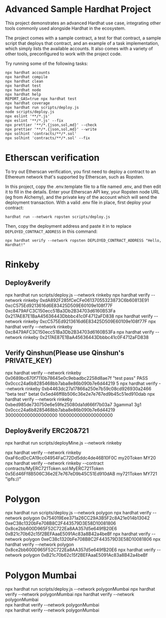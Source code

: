 # Advanced Sample Hardhat Project

This project demonstrates an advanced Hardhat use case, integrating other tools commonly used alongside Hardhat in the ecosystem.

The project comes with a sample contract, a test for that contract, a sample script that deploys that contract, and an example of a task implementation, which simply lists the available accounts. It also comes with a variety of other tools, preconfigured to work with the project code.

Try running some of the following tasks:

```shell
npx hardhat accounts
npx hardhat compile
npx hardhat clean
npx hardhat test
npx hardhat node
npx hardhat help
REPORT_GAS=true npx hardhat test
npx hardhat coverage
npx hardhat run scripts/deploy.js
node scripts/deploy.js
npx eslint '**/*.js'
npx eslint '**/*.js' --fix
npx prettier '**/*.{json,sol,md}' --check
npx prettier '**/*.{json,sol,md}' --write
npx solhint 'contracts/**/*.sol'
npx solhint 'contracts/**/*.sol' --fix
```

# Etherscan verification

To try out Etherscan verification, you first need to deploy a contract to an Ethereum network that's supported by Etherscan, such as Ropsten.

In this project, copy the .env.template file to a file named .env, and then edit it to fill in the details. Enter your Etherscan API key, your Ropsten node URL (eg from Alchemy), and the private key of the account which will send the deployment transaction. With a valid .env file in place, first deploy your contract:

```shell
hardhat run --network ropsten scripts/deploy.js
```

Then, copy the deployment address and paste it in to replace `DEPLOYED_CONTRACT_ADDRESS` in this command:

```shell
npx hardhat verify --network ropsten DEPLOYED_CONTRACT_ADDRESS "Hello, Hardhat!"
```


# Rinkeby

## Deploy&verify
npx hardhat run scripts/deploy.js --network rinkeby
npx hardhat verify --network rinkeby 0xdA892F285fCeCFe06137055323873C6b60813E91 0xcC575Ed9213616d6E83425D509E60109e108f77F 0xc8479AFC3C150ecc51Ba3Db2B34703d6160B53Fa 0x217AE87E1BaA45636443Dbbbc41c0F4712aFD838
npx hardhat verify --network rinkeby 0xcC575Ed9213616d6E83425D509E60109e108f77F
npx hardhat verify --network rinkeby 0xc8479AFC3C150ecc51Ba3Db2B34703d6160B53Fa
npx hardhat verify --network rinkeby 0x217AE87E1BaA45636443Dbbbc41c0F4712aFD838

## Verify Qinshun(Please use Qinshun's PRIVATE_KEY)
npx hardhat verify --network rinkeby 0x0689bc670f7110b78645e0c9ebadbc2258d8ae7f "test pass" PASS 0x0ccc24a6b8285468bb7aba8e86b090b7e6d44219 5
npx hardhat verify --network rinkeby 0xb4463dc27a17866a250e7b59c08cd926930a2466 "beta test" betat 0x5ed46ff8b506c36e2e7e767ed9b45c51ed910dab
npx hardhat verify --network rinkeby 0xbed985de730750e6e59fe25080da1d666f7b03a7 3gamma1 3g1 0x0ccc24a6b8285468bb7aba8e86b090b7e6d44219 3000000000000000000 10000000000000000000

## Deploy&verify ERC20&721
npx hardhat run scripts/deployMine.js --network rinkeby

npx hardhat verify --network rinkeby 0xaF6cdDcCA19cc04954FaC72Dd5ddc4de46B10F0C my20Token MY20
npx hardhat verify --network rinkeby --contract contracts/MyERC721Token.sol:MyERC721Token 0x5Ed46Ff8B506C36e2E7e767eD9b45C51Ed910dAB my721Token MY721 "ipfs://"

# Polygon
npx hardhat run scripts/deploy.js --network polygon
npx hardhat verify --network polygon 0x754019Eee371a26CC29A3B5F2c8A21e014b13042 0xeC38c1320bFe708B8C2F443579D3E58D10081806 0x8ce2bb600D965F52C722Ea8AA357d5e649fB20E6 0xB21c70b62c15f2BEFAaaE5091Ac83a8B42a4beBf
npx hardhat verify --network polygon 0xeC38c1320bFe708B8C2F443579D3E58D10081806
npx hardhat verify --network polygon 0x8ce2bb600D965F52C722Ea8AA357d5e649fB20E6
npx hardhat verify --network polygon 0xB21c70b62c15f2BEFAaaE5091Ac83a8B42a4beBf

# Polygon Mumbai
npx hardhat run scripts/deploy.js --network polygonMumbai
npx hardhat verify --network polygonMumbai
npx hardhat verify --network polygonMumbai  
npx hardhat verify --network polygonMumbai  
npx hardhat verify --network polygonMumbai  